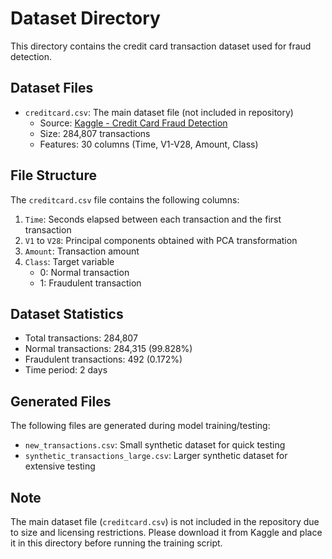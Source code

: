 # Dataset Directory

This directory contains the credit card transaction dataset used for fraud detection.

## Dataset Files

- `creditcard.csv`: The main dataset file (not included in repository)
  - Source: [Kaggle - Credit Card Fraud Detection](https://www.kaggle.com/code/realhamzanet/credit-card-fraud-detection)
  - Size: 284,807 transactions
  - Features: 30 columns (Time, V1-V28, Amount, Class)

## File Structure

The `creditcard.csv` file contains the following columns:

1. `Time`: Seconds elapsed between each transaction and the first transaction
2. `V1` to `V28`: Principal components obtained with PCA transformation
3. `Amount`: Transaction amount
4. `Class`: Target variable
   - 0: Normal transaction
   - 1: Fraudulent transaction

## Dataset Statistics

- Total transactions: 284,807
- Normal transactions: 284,315 (99.828%)
- Fraudulent transactions: 492 (0.172%)
- Time period: 2 days

## Generated Files

The following files are generated during model training/testing:

- `new_transactions.csv`: Small synthetic dataset for quick testing
- `synthetic_transactions_large.csv`: Larger synthetic dataset for extensive testing

## Note

The main dataset file (`creditcard.csv`) is not included in the repository due to size and licensing restrictions. Please download it from Kaggle and place it in this directory before running the training script.
